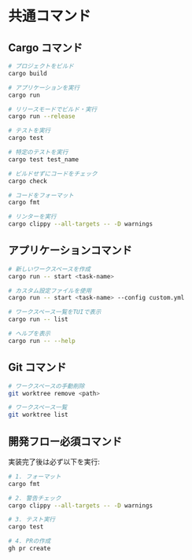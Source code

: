 # 共通コマンド

## Cargo コマンド

```bash
# プロジェクトをビルド
cargo build

# アプリケーションを実行
cargo run

# リリースモードでビルド・実行
cargo run --release

# テストを実行
cargo test

# 特定のテストを実行
cargo test test_name

# ビルドせずにコードをチェック
cargo check

# コードをフォーマット
cargo fmt

# リンターを実行
cargo clippy --all-targets -- -D warnings
```

## アプリケーションコマンド

```bash
# 新しいワークスペースを作成
cargo run -- start <task-name>

# カスタム設定ファイルを使用
cargo run -- start <task-name> --config custom.yml

# ワークスペース一覧をTUIで表示
cargo run -- list

# ヘルプを表示
cargo run -- --help
```

## Git コマンド

```bash
# ワークスペースの手動削除
git worktree remove <path>

# ワークスペース一覧
git worktree list
```

## 開発フロー必須コマンド

実装完了後は必ず以下を実行:

```bash
# 1. フォーマット
cargo fmt

# 2. 警告チェック
cargo clippy --all-targets -- -D warnings

# 3. テスト実行
cargo test

# 4. PRの作成
gh pr create
```